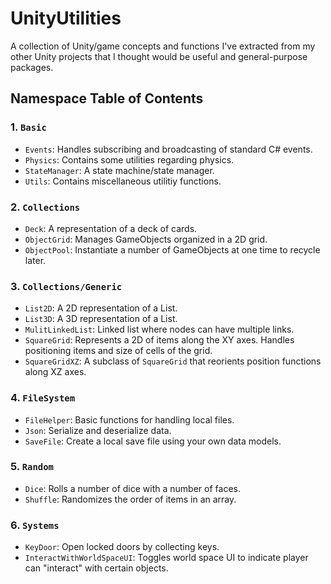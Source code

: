 # UnityUtilities
A collection of Unity/game concepts and functions I've extracted from my other Unity projects that I thought would be useful and general-purpose packages.

## Namespace Table of Contents

### 1. `Basic`
- `Events`: Handles subscribing and broadcasting of standard C# events.
- `Physics`: Contains some utilities regarding physics.
- `StateManager`: A state machine/state manager.
- `Utils`: Contains miscellaneous utilitiy functions.

### 2. `Collections`
- `Deck`: A representation of a deck of cards.
- `ObjectGrid`: Manages GameObjects organized in a 2D grid.
- `ObjectPool`: Instantiate a number of GameObjects at one time to recycle later.

### 3. `Collections/Generic`
- `List2D`: A 2D representation of a List.
- `List3D`: A 3D representation of a List.
- `MulitLinkedList`: Linked list where nodes can have multiple links.
- `SquareGrid`: Represents a 2D of items along the XY axes. Handles positioning items and size of cells of the grid.
- `SquareGridXZ`: A subclass of `SquareGrid` that reorients position functions along XZ axes.

### 4. `FileSystem`
- `FileHelper`: Basic functions for handling local files.
- `Json`: Serialize and deserialize data.
- `SaveFile`: Create a local save file using your own data models.

### 5. `Random`
- `Dice`: Rolls a number of dice with a number of faces.
- `Shuffle`: Randomizes the order of items in an array.

### 6. `Systems`
- `KeyDoor`: Open locked doors by collecting keys.
- `InteractWithWorldSpaceUI`: Toggles world space UI to indicate player can "interact" with certain objects.
